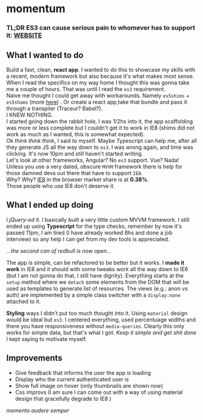 # momentum

### TL;DR ES3 can cause serious pain to whomever has to support it: [WEBSITE](https://gioele-antoci.github.io/momentum) 

## What I wanted to do
Build a fast, clean, **react app**. I wanted to do this to showcase my skills with a recent, modern framework but also because it's what makes most sense. When I read the specifics on my way home I thought this was gonna take me a couple of hours. That was until I read the `es3` requirement.   
Naive me thought I could get away with workarounds. Namely `es5shims` + `es5shams` (more [here](https://github.com/es-shims/es5-shim)) . Or create a react app,take that bundle and pass it through a transpiler (Traceur? Babel?).    
I KNEW NOTHING.   
I started going down the rabbit hole, I was 1/2hs into it, the app scaffolding was more or less complete but I couldn't get it to work in IE8 (shims did not work as much as I wanted, this is somewhat expected).    
Ok _think think think_, I said to myself. Maybe Typescript can help me, after all they generate JS all the way down to `es3`. I was wrong again, and time was clicking. It's now 10pm and still haven't started writing.    
Let's look at other frameworks, Angular? No `es3` support. Vue? Nada! Unless you use a very dated, obscure `MVVM` framework there is help for those damned devs out there that have to support `IE8`.     
Why? Why? [IE8](http://caniuse.com/usage-table) in the browser market share is at **0.38%**.  
Those people who use IE8 don't deserve it.

## What I ended up doing
I _jQuery-ed_ it. I basically built a very little custom MVVM framework. I still ended up using **Typescript** for the type checks, remember by now it's passed 11pm, I am tired (I have already worked 8hs and done a job interview) so any help I can get from my dev tools is  appreciated.    

_...the second can of redbull is now open..._

The app is simple, can be refactored to be better but it works. I **made it work** in IE8 and it should with some tweaks work all the way down to IE6 (but I am not gonna do that, I still have dignity). Everything starts at the `setup` method where we `detach` some elements from the DOM that will be used as templates to generate list of resources. The views (e.g.: anon vs auth) are implemented by a simple class switcher with a `display:none` attached to it.      

**Styling** ways I didn't put too much thought into it. Using `material` design would be ideal but `es3`. I centered everything, used percentuage widths and there you have responsiveness without `media-queries`. Clearly this only works for simple data, but that's what I got. _Keep it simple and get shit done_ I kept saying to motivate myself. 


## Improvements
- Give feedback that informs the user the app is loading
- Display who the current authenticated user is
- Show full image on hover (only thumbnails are shown now)
- Css improvs (I am sure I can come out with a way of using material design that gracefully degrade to IE8 )   
  
    
      
_memento audere semper_